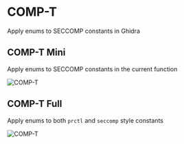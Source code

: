 # COMP-T

Apply enums to SECCOMP constants in Ghidra

## COMP-T Mini

Apply enums to SECCOMP constants in the current function

![COMP-T](img/comp-t-mini.gif)


## COMP-T Full

Apply enums to both `prctl` and `seccomp` style constants

![COMP-T](img/comp-t-full.gif)
